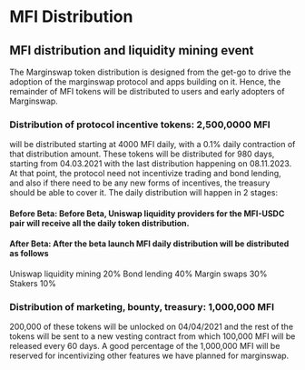 # MFI Distribution
## MFI distribution and liquidity mining event
The Marginswap token distribution is designed from the get-go to drive the adoption of the marginswap protocol and apps building on it. Hence, the remainder of MFI tokens will be distributed to users and early adopters of Marginswap.



### Distribution of protocol incentive tokens: 2,500,0000 MFI
will be distributed starting at 4000 MFI daily, with a 0.1% daily contraction of that distribution amount.
These tokens will be distributed for 980 days, starting from 04.03.2021 with the last distribution happening on 08.11.2023. At that point, the protocol need not incentivize trading and bond lending, and also if there need to be any new forms of incentives, the treasury should be able to cover it.
The daily distribution will happen in 2 stages:
#### Before Beta: Before Beta, Uniswap liquidity providers for the MFI-USDC pair will receive all the daily token distribution.
#### After Beta: After the beta launch MFI daily distribution will be distributed as follows
Uniswap liquidity mining 20%
Bond lending 40%
Margin swaps 30%
Stakers 10%
### Distribution of marketing, bounty, treasury: 1,000,000 MFI
200,000 of these tokens will be unlocked on 04/04/2021 and the rest of the tokens will be sent to a new vesting contract from which 100,000 MFI will be released every 60 days.
A good percentage of the 1,000,000 MFI will be reserved for incentivizing other features we have planned for marginswap.


